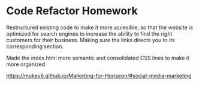 # Code Refactor Homework 

Restructured existing code to make it more accesible, so that the website is optimized for search engines to increase the ability to find the right customers for their business. Making sure the links directs you to its corresponding section.

Made the index.html more semantic and consolidated CSS lines to make it more organized 



https://mukey6.github.io/Marketing-for-Horiseon/#social-media-marketing
